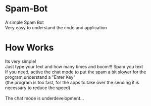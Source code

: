 # Spam-Bot
A simple Spam Bot <br>
Very easy to understand the code and application

# How Works

Its very simple!<br>
Just type your text and how many times and boom!!! Spam you text
<br>
If you need, active the chat mode to put the spam a bit slower for the program understand a "Enter Key" <br>
(the program is too fast, for the apps to take over the sending it is necessary to reduce the speed)
<br>
<br>
The chat mode is underdevelopment...
